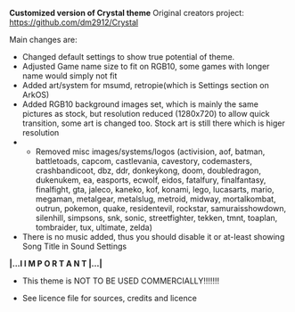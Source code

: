 **Customized version of Crystal theme** 
Original creators project: https://github.com/dm2912/Crystal 

Main changes are: 

- Changed default settings to show true potential of theme. 
- Adjusted Game name size to fit on RGB10, some games with longer name would simply not fit
- Added art/system for msumd, retropie(which is Settings section on ArkOS) 
- Added RGB10 background images set, which is mainly the same pictures as stock, but resolution reduced (1280x720) to allow quick transition, some art is changed too. Stock art is still there which is higer resolution
- - Removed misc images/systems/logos (activision, aof, batman, battletoads, capcom, castlevania, cavestory, codemasters, crashbandicoot, dbz, ddr, donkeykong, doom, doubledragon, dukenukem, ea, easports, ecwolf, eidos, fatalfury, finalfantasy, finalfight, gta, jaleco, kaneko, kof, konami, lego, lucasarts, mario, megaman, metalgear, metalslug, metroid, midway, mortalkombat, outrun, pokemon, quake, residentevil, rockstar, samuraisshowdown, silenhill, simpsons, snk, sonic, streetfighter, tekken, tmnt, toaplan, tombraider, tux, ultimate, zelda) 
- There is no music added, thus you should disable it or at-least showing Song Title in Sound Settings


**|...I 
I M P O R T A N T
|...|**
* This theme is NOT TO BE USED COMMERCIALLY!!!!!!!
+ See licence file for sources, credits and licence
